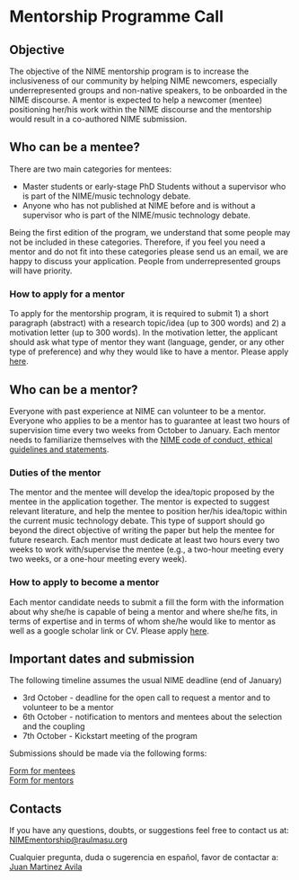# Mentorship Programme Call

## Objective

The objective of the NIME mentorship program is to increase the inclusiveness of our community by helping NIME newcomers, especially underrepresented groups and non-native speakers, to be onboarded in the NIME discourse. A mentor is expected to help a newcomer \(mentee\) positioning her/his work within the NIME discourse and the mentorship would result in a co-authored NIME submission.

## Who can be a mentee?

There are two main categories for mentees:

* Master students or early-stage PhD Students without a supervisor who is part of the NIME/music technology debate.
* Anyone who has not published at NIME before and is without a supervisor who is part of the NIME/music technology debate.

Being the first edition of the program, we understand that some people may not be included in these categories. Therefore, if you feel you need a mentor and do not fit into these categories please send us an email, we are happy to discuss your application. People from underrepresented groups will have priority.

### **How to apply for a mentor**

To apply for the mentorship program, it is required to submit 1\) a short paragraph \(abstract\) with a research topic/idea \(up to 300 words\) and 2\) a motivation letter \(up to 300 words\). In the motivation letter, the applicant should ask what type of mentor they want \(language, gender, or any other type of preference\) and why they would like to have a mentor. Please apply [here](https://vault.oddworlds.org/apps/forms/9jQNeaet4FnJD49c). 

## Who can be a mentor?

Everyone with past experience at NIME can volunteer to be a mentor. Everyone who applies to be a mentor has to guarantee at least two hours of supervision time every two weeks from October to January. Each mentor needs to familiarize themselves with the [NIME code of conduct, ethical guidelines and statements](https://www.nime.org/statements/). 

### **Duties of the mentor**

The mentor and the mentee will develop the idea/topic proposed by the mentee in the application together. The mentor is expected to suggest relevant literature, and help the mentee to position her/his idea/topic within the current music technology debate. This type of support should go beyond the direct objective of writing the paper but help the mentee for future research. Each mentor must dedicate at least two hours every two weeks to work with/supervise the mentee \(e.g., a two-hour meeting every two weeks, or a one-hour meeting every week\).

### **How to apply to become a mentor**

Each mentor candidate needs to submit a fill the form with the information about why she/he is capable of being a mentor and where she/he fits, in terms of expertise and in terms of whom she/he would like to mentor as well as a google scholar link or CV. Please apply [here](https://vault.oddworlds.org/apps/forms/w88DdRxJomykJ3WM). 

## Important dates and submission

The following timeline assumes the usual NIME deadline \(end of January\)

* 3rd October - deadline for the open call to request a mentor and to volunteer to be a mentor
* 6th October - notification to mentors and mentees about the selection and the coupling
* 7th October - Kickstart meeting of the program

Submissions should be made via the following forms:

[Form for mentees ](https://vault.oddworlds.org/apps/forms/9jQNeaet4FnJD49c)  
[Form for mentors ](https://vault.oddworlds.org/apps/forms/w88DdRxJomykJ3WM)

## Contacts

If you have any questions, doubts, or suggestions feel free to contact us at: [NIMEmentorship@raulmasu.org](mailto:NIMEmentorship@raulmasu.org)

Cualquier pregunta, duda o sugerencia en español, favor de contactar a:  
[Juan Martinez Avila](mailto:psxjpma@nott.ac.uk)


